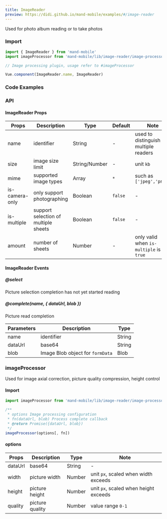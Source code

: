 ```yaml
---
title: ImageReader
preview: https://didi.github.io/mand-mobile/examples/#/image-reader
---
```


Used for photo album reading or to take photos

### Import

```javascript
import { ImageReader } from 'mand-mobile'
import imageProcessor from 'mand-mobile/lib/image-reader/image-processor'

// Image processing plugin, usage refer to #imageProcessor

Vue.component(ImageReader.name, ImageReader)
```

### Code Examples
<!-- DEMO -->

### API

#### ImageReader Props
|Props | Description | Type | Default | Note |
|----|-----|------|------|------|
|name|identifier|String|-|used to distinguish multiple readers|
|size|image size limit|String/Number|-|unit `kb`|
|mime|supported image types|Array|`*`|such as `['jpeg','png']`|
|is-camera-only|only support photographing|Boolean|`false`|-|
|is-multiple|support selection of multiple sheets|Boolean|`false`|-|
|amount|number of sheets|Number|-|only valid when `is-multiple` is `true`|

#### ImageReader Events

##### @select
Picture selection completion has not yet started reading

##### @complete(name, { dataUrl, blob })
Picture read completion

|Parameters | Description | Type|
|----|-----|------|
|name|identifier|String|
|dataUrl|base64|String|
|blob|Image Blob object for `formData`|Blob|

### imageProcessor

Used for image axial correction, picture quality compression, height control

#### Import

```javascript
import imageProcessor from 'mand-mobile/lib/image-reader/image-processor'

/**
 * options Image processing configuration
 * fn(dataUrl, blob) Process complete callback
 * @return Promise({dataUrl, blob})
 */
imageProcessor(options[, fn])

```

#### options

|Props | Description | Type | Note |
|----|-----|------|------|
|dataUrl|base64|String|-|
|width|picture width|Number|unit `px`, scaled when width exceeds|
|height|picture height|Number|unit `px`, scaled when height exceeds|
|quality|picture quality|Number|value range `0-1`|
